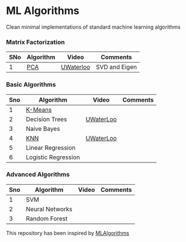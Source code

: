 # ML Algorithms
Clean minimal implementations of standard machine learning algorithms

### Matrix Factorization

SNo | Algorithm | Video | Comments
--- | --- | --- | ---
1 | [PCA](https://github.com/krishnakalyan3/ML-Algorithms/blob/master/src/algorithms/pca.py) | [UWaterloo](https://www.youtube.com/watch?v=L-pQtGm3VS8&list=PLehuLRPyt1HzQoXEhtNuYTmd0aNQvtyAK) | SVD and Eigen


### Basic Algorithms

Sno | Algorithm | Video | Comments
--- | --- | --- | ---
1 | [K-Means](https://github.com/krishnakalyan3/ML-Algorithms/blob/master/src/clustering/kmeans.py) |
2 | Decision Trees | [UWaterLoo](https://www.youtube.com/watch?v=JG3MPLlyOJg&index=15&list=PLehuLRPyt1Hy-4ObWBK4Ab0xk97s6imfC)
3 | Naive Bayes |
4 | [KNN](https://github.com/krishnakalyan3/ML-Algorithms/blob/master/src/classification/nearest_neighbour/knn.py) | [UWaterLoo](https://www.youtube.com/watch?v=JG3MPLlyOJg&index=15&list=PLehuLRPyt1Hy-4ObWBK4Ab0xk97s6imfC)
5 | Linear Regression |
6 | Logistic Regression |


### Advanced Algorithms

Sno | Algorithm | Video | Comments
--- | --- | --- | ---
1 | SVM |
2 | Neural Networks |
3 | Random Forest |

This repository has been inspired by [MLAlgorithms](https://github.com/rushter/MLAlgorithms)